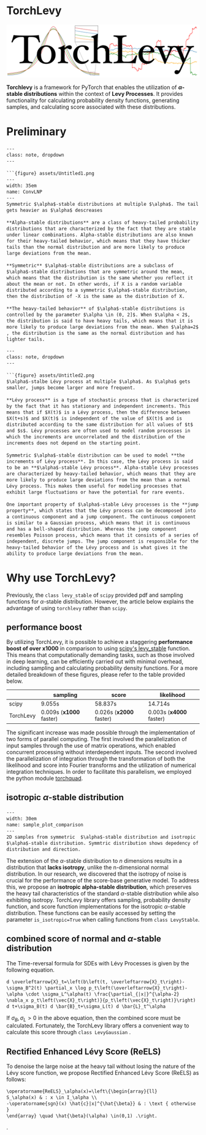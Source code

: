 # TorchLevy

![Untitled](assets/Untitled.png)

**Torchlevy** is a framework for PyTorch that enables the utilization of **$\alpha$-stable distributions** within the context of **Levy Processes**. It provides functionality for calculating probability density functions, generating samples, and calculating score associated with these distributions.
# Preliminary


```{admonition} Note$\qquad$$\alpha$-stable distribution
---
class: note, dropdown
---

```{figure} assets/Untitled1.png
---
width: 35em
name: ConvLNP
---
Symmetric $\alpha$-stable distributions at multiple $\alpha$. The tail gets heavier as $\alpha$ descreases

**Alpha-stable distributions** are a class of heavy-tailed probability distributions that are characterized by the fact that they are stable under linear combinations. Alpha-stable distributions are also known for their heavy-tailed behavior, which means that they have thicker tails than the normal distribution and are more likely to produce large deviations from the mean. 

**Symmetric** $\alpha$-stable distributions are a subclass of $\alpha$-stable distributions that are symmetric around the mean, which means that the distribution is the same whether you reflect it about the mean or not. In other words, if X is a random variable distributed according to a symmetric $\alpha$-stable distribution, then the distribution of -X is the same as the distribution of X.

**The heavy-tailed behavior** of $\alpha$-stable distributions is controlled by the parameter $\alpha \in (0, 2]$. When $\alpha < 2$, the distribution is said to have heavy tails, which means that it is more likely to produce large deviations from the mean. When $\alpha=2$ , the distribution is the same as the normal distribution and has lighter tails. 
```

    


```{admonition} Note$\qquad$Lévy process
---
class: note, dropdown
---

```{figure} assets/Untitled2.png
$\alpha$-stalbe Lévy process at multiple $\alpha$. As $\alpha$ gets smaller, jumps become larger and more frequent.

**Lévy process** is a type of stochastic process that is characterized by the fact that it has stationary and independent increments. This means that if $X(t)$ is a Lévy process, then the difference between $X(t+s)$ and $X(t)$ is independent of the value of $X(t)$ and is distributed according to the same distribution for all values of $t$ and $s$. Lévy processes are often used to model random processes in which the increments are uncorrelated and the distribution of the increments does not depend on the starting point.

Symmetric $\alpha$-stable distribution can be used to model **the increments of Lévy process**. In this case, the Lévy process is said to be an **$\alpha$-stable Lévy process**. Alpha-stable Lévy processes are characterized by heavy-tailed behavior, which means that they are more likely to produce large deviations from the mean than a normal Lévy process. This makes them useful for modeling processes that exhibit large fluctuations or have the potential for rare events.

One important property of $\alpha$-stable Lévy processes is the **jump property**, which states that the Lévy process can be decomposed into a continuous component and a jump component. The continuous component is similar to a Gaussian process, which means that it is continuous and has a bell-shaped distribution. Whereas the jump component resembles Poisson process, which means that it consists of a series of independent, discrete jumps. The jump component is responsible for the heavy-tailed behavior of the Lévy process and is what gives it the ability to produce large deviations from the mean.
```

    

# Why use TorchLevy?

Previously, the `class levy_stable` of `scipy` provided pdf and sampling functions for $\alpha$-stable distribution. However, the article below explains the advantage of using `torchlevy` rather than `scipy`.

## performance boost
By utilizing TorchLevy, it is possible to achieve a staggering **performance boost of over x1000** in comparison to using [scipy's levy_stable](https://docs.scipy.org/doc/scipy/reference/generated/scipy.stats.levy_stable.html) function. This means that computationally demanding tasks, such as those involved in deep learning, can be efficiently carried out with minimal overhead, including sampling and calculating probability density functions. For a more detailed breakdown of these figures, please refer to the table provided below.

|  | sampling | score | likelihood |
| --- | --- | --- | --- |
| scipy | 9.055s | 58.837s | 14.714s |
| TorchLevy | 0.009s (**x1000** faster) | 0.026s (**x2000** faster) | 0.003s (**x4000** faster) |


The significant increase was made possible through the implementation of two forms of parallel computing. The first involved the parallelization of input samples through the use of matrix operations, which enabled concurrent processing without interdependent inputs. The second involved the parallelization of integration through the transformation of both the likelihood and score into Fourier transforms and the utilization of numerical integration techniques. In order to facilitate this parallelism, we employed the python module [torchquad](https://github.com/esa/torchquad).


## isotropic $\alpha$-stable distribution

```{figure} assets/sample_plot_comparison.png
---
width: 30em
name: sample_plot_comparison
---
2D samples from symmetric  $\alpha$-stable distribution and isotropic $\alpha$-stable distribution. Symmtric distribution shows depedency of distribution and direction.
```


The extension of the $\alpha$-stable distribution to $n$ dimensions results in a distribution that **lacks isotropy**, unlike the n-dimensional normal distribution. In our research, we discovered that the isotropy of noise is crucial for the performance of the score-base generative model. To address this, we propose an **isotropic alpha-stable distribution**, which preserves the heavy tail characteristics of the standard $\alpha$-stable distribution while also exhibiting isotropy. TorchLevy library offers sampling, probability density function, and score function implementations for the isotropic $\alpha$-stable distribution. These functions can be easily accessed by setting the parameter `is_isotropic=True` when calling functions from `class LevyStable`.

## combined score of normal and $\alpha$-stable distribution

The Time-reversal formula for SDEs with Lévy Processes is given by the following equation. 

```{math}
d \overleftarrow{X}_t=\left(b\left(t, \overleftarrow{X}_t\right)-\sigma_B^2(t) \partial_x \log p_t\left(\overleftarrow{X}_t\right)-\alpha \cdot \sigma_L^\alpha(t) \frac{\partial_{|x|}^{\alpha-2} \nabla_x p_t\left(\vec{X}_t\right)}{p_t\left(\vec{X}_t\right)}\right) d t+\sigma_B(t) d \bar{B}_t+\sigma_L(t) d \bar{L}_t^\alpha
```

If $\sigma_B, \sigma_L>0$ in the above equation, then the combined score must be calculated. Fortunately, the TorchLevy library offers a convenient way to calculate this score through `class LevyGaussian` .

## Rectified Enhanced Lévy Score (ReELS)

To denoise the large noise at the heavy tail without losing the nature of the Lévy score function, we propose Rectified Enhanced Lévy Score (ReELS) as follows:

```{math}
\operatorname{ReELS}_\alpha(x)=\left\{\begin{array}{ll}
S_\alpha(x) & : x \in I_\alpha \\
-\operatorname{sgn}(x) \hat{c}|x|^{\hat{\beta}} & : \text { otherwise }
\end{array} \quad \hat{\beta}(\alpha) \in(0,1) .\right.
```
.
<!-- 
# Score-based generative model with Levy processes

Concluding our exploration of TorchLevy's capabilities, we present [score-based generative model with Levy processes](https://openreview.net/forum?id=ErzyBArv6Ue) which introduces Symmetric $\alpha$-stable noise as a replacement for traditional Gaussian noise in a diffusion model. This unique approach, made possible through the use of torchlevy, offers a novel approach to generating data. Our experimentation has demonstrated that this method performs comparably to DDPM, while achieving a faster convergence rate.

```{figure} assets/combined.gif
---
width: 35em
name: combined
---
comparison betweem Ours(left) and DDPM(right) sampling. Generation based on Levy process(left) shows faster reconstruction speed. 
```-->







